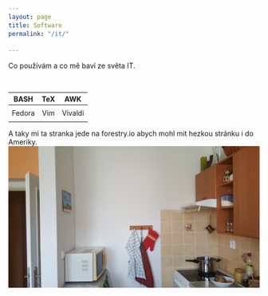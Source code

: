 ```yaml
---
layout: page
title: Software
permalink: "/it/"

---
```

Co používám a co mě baví ze světa IT.

<br>

| BASH | TeX | AWK |
| :---: | :---: | :---: |
|  |  |  |
| Fedora | Vim | Vivaldi |
|  |  |  |

A taky mi ta stranka jede na forestry.io abych mohl mit hezkou stránku i do Ameriky. ![](/uploads/1561133746114844955449.jpg)